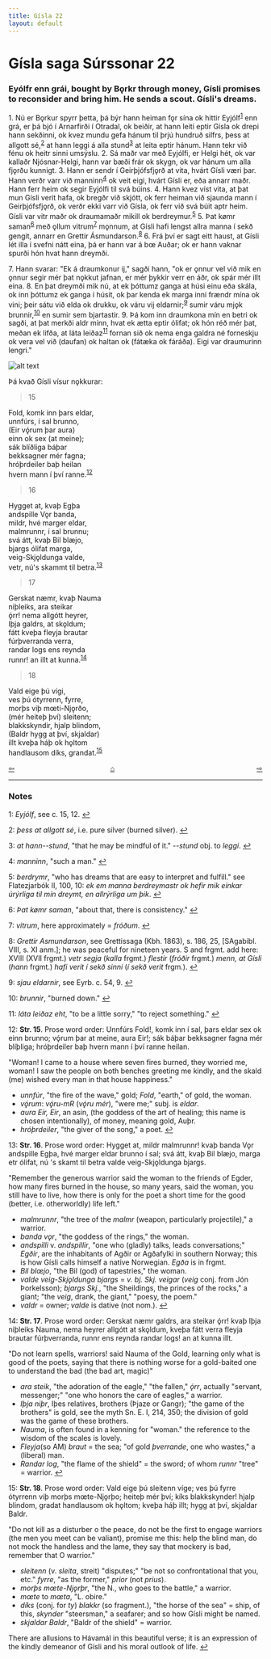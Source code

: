 ```yaml
---
title: Gísla 22
layout: default
---
```


# Gísla saga Súrssonar 22

### Eyólfr enn grái, bought by B&#x1EB;rkr through money, Gísli promises to reconsider and bring him. He sends a scout. Gísli's dreams.

1\. Nú er B&#x1EB;rkur spyrr þetta, þá býr hann heiman f&#x1EB;r sína ok hittir Eyjólf<sup id="a1">[1](#myfootnote1)</sup> enn grá, er þá bjó í Arnarfirði í Otradal, ok beiðir, at hann leiti eptir Gísla ok drepi hann sekðinni, ok kvez mundu gefa hánum til þrjú hundruð silfrs, þess at allgott sé,<sup id="a2">[2](#myfootnote2)</sup> at hann leggi á alla stund<sup id="a3">[3](#myfootnote3)</sup> at leita eptir hánum. Hann tekr við fénu ok heitr sinni umsýslu. 2. Sá maðr var með Eyjólfi, er Helgi hét, ok var kallaðr Njósnar-Helgi, hann var bæði frár ok skygn, ok var hánum um alla fj&#x1EB;rðu kunnigt. 3. Hann er sendr í Geirþjófsfj&#x1EB;rð at vita, hvárt Gísli væri þar. Hann verðr varr við manninn<sup id="a4">[4](#myfootnote4)</sup> ok veit eigi, hvárt Gísli er, eða annarr maðr. Hann ferr heim ok segir Eyjólfi til svá búins. 4. Hann kvez víst vita, at þat mun Gísli verit hafa, ok bregðr við skjótt, ok ferr heiman við sjaunda mann í Geirþjófsfj&#x1EB;rð, ok verðr ekki varr við Gísla, ok ferr við svá búit aptr heim. Gísli var vitr maðr ok draumamaðr mikill ok berdreymur.<sup id="a5">[5](#myfootnote5)</sup> 5. Þat k&oslash;mr saman<sup id="a6">[6](#myfootnote6)</sup> með &#x1EB;llum vitrum<sup id="a7">[7](#myfootnote7)</sup> m&#x1EB;nnum, at Gísli hafi lengst allra manna í sekð gengit, annarr en Grettir Ásmundarson.<sup id="a8">[8](#myfootnote8)</sup> 6. Frá því er sagt eitt haust, at Gísli lét illa í svefni nátt eina, þá er hann var á b&oelig; Auðar; ok er hann vaknar spurði hón hvat hann dreymði.

7\. Hann svarar: "Ek á draumkonur ij," sagði hann, "ok er &#x1EB;nnur vel við mik en &#x1EB;nnur segir mér þat n&#x1EB;kkut jafnan, er mér þykkir verr en áðr, ok spár mér illt eina. 8. En þat dreymði mik nú, at ek þóttumz ganga at húsi einu eða skála, ok inn þóttumz ek ganga í húsit, ok þar kenda ek marga inni frændr mína ok vini; þeir sátu við elda ok drukku, ok váru vij eldarnir;<sup id="a9">[9](#myfootnote9)</sup> sumir váru mj&#x1EB;k brunnir,<sup id="a10">[10](#myfootnote10)</sup> en sumir sem bjartastir. 9. Þá kom inn draumkona mín en betri ok sagði, at þat merkði aldr minn, hvat ek ætta eptir ólifat; ok hón réð mér þat, meðan ek lifða, at láta leiðaz<sup id="a11">[11](#myfootnote11)</sup> fornan sið ok nema enga galdra né forneskju ok vera vel við (daufan) ok haltan ok (fátæka ok fáráða). Eigi var draumurinn lengri."

![alt text](https://upload.wikimedia.org/wikipedia/commons/b/b6/G%C3%ADsla_saga_Illustration_4_-_The_Dream_Wife.jpg "The Dream Wife")

Þá kvað Gísli vísur n&#x1EB;kkurar:

   >15   
   >    
   Fold, komk inn þars eldar,   
   unnfúrs, í sal brunno,   
   (Eir vǫ́rum þar aura)   
   einn ok sex (at meine);   
   sák blíðliga báþar   
   bekksagner mér fagna;   
   hróþrdeiler baþ heilan   
   hvern mann í því ranne.<sup id="a12">[12](#myfootnote12)</sup>   

   >16   
   >    
   Hygget at, kvaþ Egþa   
   andspille V&#x1EB;r banda,   
   mildr, hvé marger eldar,   
   malmrunnr, í sal brunnu;   
   svá átt, kvaþ Bil blæjo,   
   bjargs ólifat marga,   
   veig-Skj&#x1EB;ldunga valde,   
   vetr, nú's skammt til betra.<sup id="a13">[13](#myfootnote13)</sup>   

   >17   
   >    
   Gerskat næmr, kvaþ Nauma   
   niþleiks, ara steikar   
   ǫ́rr! nema allgótt heyrer,   
   Iþja galdrs, at sk&#x1EB;ldum;   
   fátt kveþa fleyja brautar   
   fúrþverranda verra,   
   randar logs ens reynda   
   runnr! an illt at kunna.<sup id="a14">[14](#myfootnote14)</sup>   

   >18   
   >    
   Vald eige þú vígi,   
   ves þú ótyrrenn, fyrre,   
   morþs viþ m&oelig;ti-Nj&#x1EB;rðo,   
   (mér heiteþ því) sleitenn;   
   blakkskyndir, hjalp blindom,   
   (Baldr hygg at því, skjaldar)   
   illt kveþa háþ ok h&#x1EB;ltom   
   handlausom díks, grandat.<sup id="a15">[15](#myfootnote15)</sup>   


<div style="float: left"><a href="http://rcblack.net/Gisla_saga/Gisla_21">⇦</a></div>
<div style="float: right"><a href="http://rcblack.net/Gisla_saga/Gisla_23">⇨</a></div>
<div style="margin: 0 auto; width: 100px;"><a href="http://rcblack.net/Gisla_saga/Gisla_home">&#8962;</a></div>

---

### Notes

<a name="myfootnote1" id="f1">1</a>:
 _Eyjólf_, see c. 15, 12.
[↩](#a1)

<a name="myfootnote2" id="f2">2</a>:
 _þess at allgott sé_, i.e. pure silver (burned silver).
[↩](#a2)

<a name="myfootnote3" id="f3">3</a>:
 _at hann--stund_, "that he may be mindful of it." --_stund_ obj. to _leggi_.
[↩](#a3)

<a name="myfootnote4" id="f4">4</a>:
 _manninn_, "such a man."
[↩](#a4)

<a name="myfootnote5" id="f5">5</a>:
 _berdrymr_, "who has dreams that are easy to interpret and fulfill." see Flatezjarbók II, 100, 10: _ek em manna berdreymastr ok hefir mik einkar úrýrliga til mín dreymt, en allrýrliga um þik_.
[↩](#a5)

<a name="myfootnote6" id="f6">6</a>:
 _Þat k&oslash;mr saman_, "about that, there is consistency."
[↩](#a6)

<a name="myfootnote7" id="f7">7</a>:
 _vitrum_, here approximately = _fróðum_.
[↩](#a7)

<a name="myfootnote8" id="f8">8</a>:
 _Grettir Asmundarson_, see Grettissaga (Kbh. 1863), s. 186, 25, [SAgabibl. VIII, s. XI anm.]; he was peaceful for nineteen years. S and frgmt. add here: XVIII (XVII frgmt.) _vetr segja_ (_kalla_ frgmt.) _flestir_ (_fróðir_ frgmt.) _menn, at Gísli_ (_hann_ frgmt.) _hafi verit í sekð sinni_ (_í sekð verit_ frgm.).
[↩](#a8)

<a name="myfootnote9" id="f9">9</a>:
 _sjau eldarnir_, see Eyrb. c. 54, 9.
[↩](#a9)

<a name="myfootnote10" id="f10">10</a>:
 _brunnir_, "burned down."
[↩](#a10)

<a name="myfootnote11" id="f11">11</a>:
 _láta leiðaz eht_, "to be a little sorry," "to reject something."
[↩](#a11)

<a name="myfootnote12" id="f12">12</a>:
 __Str. 15__. Prose word order: Unnfúrs Fold!, komk inn í sal, þars eldar sex ok einn brunno; vǫ́rum þar at meine, aura Eir!; sák báþar bekksagner fagna mér blíþliga; hróþrdeiler baþ hvern mann í því ranne heilan.

"Woman! I came to a house where seven fires burned, they worried me, woman! I saw the people on both benches greeting me kindly, and the skald (me) wished every man in that house happiness."

* _unnfúr_, "the fire of the wave," gold; _Fold_, "earth," of gold, the woman.
* _vǫ́rum_: _vǫ́ru-mR_ (_vǫ́ru mér_), "were me;" subj. is _eldar_.
* _aura Eir, Eir_, an asin, (the goddess of the art of healing; this name is chosen intentionally), of money, meaning gold, Auþr.
* _hróþrdeiler_, "the giver of the song," a poet.
[↩](#a12)

<a name="myfootnote13" id="f13">13</a>:
 __Str. 16__. Prose word order: Hygget at, mildr malmrunnr! kvaþ banda V&#x1EB;r andspille Egþa, hvé marger eldar brunno í sal; svá átt, kvaþ Bil blæjo, marga etr ólifat, nú 's skamt til betra valde veig-Skj&#x1EB;ldunga bjargs.

"Remember the generous warrior said the woman to the friends of Egder, how many fires burned in the house, so many years, said the woman, you still have to live, how there is only for the poet a short time for the good (better, i.e. otherworldly) life left."

* _malmrunnr_, "the tree of the _malmr_ (weapon, particularly projectile)," a warrior.
* _banda v&#x1EB;r_, "the goddess of the rings," the woman.
* _andspilli_ v. _andspillir_, "one who (gladly) talks, leads conversations;" _Egðir_, are the inhabitants of Agðir or Agðafylki in southern Norway; this is how Gísli calls himself a native Norwegian. _Egða_ is in frgmt.
* _Bil bl&oelig;jo_, "the Bil (god) of tapestries," the woman.
* _valde veig-Skj&#x1EB;ldunga bjargs_ = _v. bj. Skj. veigar_ (_veig_ conj. from Jón Þorkelsson); _bjargs Skj._, "the Sheildings, the princes of the rocks," a giant; "the _veig_, drank, the giant," "poesy, the poem."
* _valdr_ = owner; _valde_ is dative (not nom.).
[↩](#a13)

<a name="myfootnote14" id="f14">14</a>:
 __Str. 17__. Prose word order: Gerskat næmr galdrs, ara steikar ǫ́rr! kvaþ Iþja niþleiks Nauma, nema heyrer allgótt at sk&#x1EB;ldum, kveþa fátt verra fleyja brautar fúrþverranda, runnr ens reynda randar logs! an at kunna illt.

"Do not learn spells, warriors! said Nauma of the Gold, learning only what is good of the poets, saying that there is nothing worse for a gold-baited one to understand the bad (the bad art, magic)"

* _ara steik_, "the adoration of the eagle," "the fallen," _ǫ́rr_, actually "servant, messenger;" "one who honors the care of eagles," a warrior.
* _Iþja niþr_, Iþes relatives, brothers (Þjaze or Gangr); "the game of the brothers" is gold, see the myth Sn. E. I, 214, 350; the division of gold was the game of these brothers.
* _Nauma_, is often found in a kenning for "woman." the reference to the wisdom of the scales is lovely.
* _Fleyja_(so AM) _braut_ = the sea; "of gold _þverrande_, one who wastes," a (liberal) man.
* _Randar log_, "the flame of the shield" = the sword; of whom _runnr_ "tree" = warrior.
[↩](#a14)

<a name="myfootnote15" id="f15">15</a>:
 __Str. 18__. Prose word order: Vald eige þú sleitenn víge; ves þú fyrre ótyrrenn viþ morþs m&oelig;te-Nj&#x1EB;rþo; heiteþ mér því; kíks blakkskynder! hjalp blindom, gradat handlausom ok h&#x1EB;ltom; kveþa háþ illt; hygg at því, skjaldar Baldr.

"Do not kill as a disturber o the peace, do not be the first to engage warriors (the men you meet can be valiant), promise me this: help the blind man, do not mock the handless and the lame, they say that mockery is bad, remember that O warrior."

* _sleitenn_ (v. _sleita_, streit) "disputes;" "be not so confrontational that you, etc." _fyrre_, "as the former," _prior_ (not _prius_).
* _morþs m&oelig;te-Nj&#x1EB;rþr_, "the N., who goes to the battle," a warrior.
* _m&oelig;te_ to _m&oelig;ta_, "L. obire."
* _díks_ (conj. for _ty_) _blakkr_ (so fragment.), "the horse of the sea" = ship, of this, _skynder_ "steersman," a seafarer; and so how Gísli might be named.
* _skjaldar Baldr_, "Baldr of the shield" = warrior.

There are allusions to Hávamál in this beautiful verse; it is an expression of the kindly demeanor of Gísli and his moral outlook of life.
[↩](#a15)
